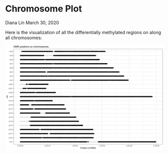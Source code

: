 Chromosome Plot
================
Diana Lin
March 30, 2020

Here is the visualization of all the differentially methylated regions on along all chromosomes:

![](../results/final/chrplot.png)
